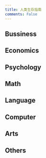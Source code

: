 ```yaml
---
title: 人类生存指南
comments: False
---
```


## Bussiness

## Economics

## Psychology

## Math

## Language

## Computer

## Arts

## Others